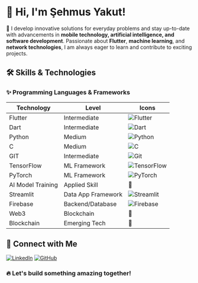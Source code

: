 # 👋 Hi, I'm Şehmus Yakut!

🚀 I develop innovative solutions for everyday problems and stay up-to-date with advancements in **mobile technology, artificial intelligence, and software development**. Passionate about **Flutter**, **machine learning**, and **network technologies**, I am always eager to learn and contribute to exciting projects.


## 🛠️ Skills & Technologies

### ✨ **Programming Languages & Frameworks**

| Technology            | Level           | Icons                                                                 |
|-----------------------|------------------|------------------------------------------------------------------------|
| Flutter               | Intermediate     | ![Flutter](https://img.shields.io/badge/Flutter-02569B?logo=flutter&logoColor=white) |
| Dart                  | Intermediate     | ![Dart](https://img.shields.io/badge/Dart-0175C2?logo=dart&logoColor=white) |
| Python                | Medium           | ![Python](https://img.shields.io/badge/Python-3776AB?logo=python&logoColor=white) |
| C                     | Medium           | ![C](https://img.shields.io/badge/C-00599C?logo=c&logoColor=white) |
| GIT                   | Intermediate     | ![Git](https://img.shields.io/badge/Git-F05032?logo=git&logoColor=white) |
| TensorFlow            | ML Framework     | ![TensorFlow](https://img.shields.io/badge/TensorFlow-FF6F00?logo=tensorflow&logoColor=white) |
| PyTorch               | ML Framework     | ![PyTorch](https://img.shields.io/badge/PyTorch-EE4C2C?logo=pytorch&logoColor=white) |
| AI Model Training     | Applied Skill    | 🧐 |
| Streamlit             | Data App Framework | ![Streamlit](https://img.shields.io/badge/Streamlit-FF4B4B?logo=streamlit&logoColor=white) |
| Firebase              | Backend/Database | ![Firebase](https://img.shields.io/badge/Firebase-FFCA28?logo=firebase&logoColor=white) |
| Web3                  | Blockchain       | 🚀 |
| Blockchain            | Emerging Tech    | 🔐 |



## 📢 Connect with Me
[![LinkedIn](https://img.shields.io/badge/LinkedIn-0A66C2?logo=linkedin&logoColor=white)](https://www.linkedin.com/in/sehmus-yakut)
[![GitHub](https://img.shields.io/badge/GitHub-181717?logo=github&logoColor=white)](https://github.com/SehmusYakut)

### 🔥 Let's build something amazing together!
